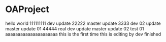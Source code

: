 # OAProject
hello world
111111111 dev update
22222 master update
3333 dev 02 update
master update 01
44444 real dev update
master update 02
test 01
aaaaaaaaaaaaaaaaaaaaa
this is the first time
this is editing by dev
finished
